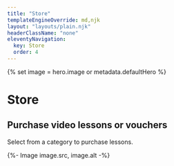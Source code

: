 ```yaml
---
title: "Store"
templateEngineOverride: md,njk
layout: "layouts/plain.njk"
headerClassName: "none"
eleventyNavigation:
  key: Store
  order: 4
---
```


{% set image = hero.image or metadata.defaultHero %}

<h1 class="visually-hidden">Store</h1>
<div class="login-wrapper">
  <div class="login-widget relative store-widget">
      <div style="margin-right: auto;">
       <h2>Purchase video lessons or vouchers</h2>
        <p class="subtitle">Select from a category to purchase lessons.</p>
      </div>
      <div class="login-container flex-widget-container store-container">
          <div class="login-title-wrap">
        {%- Image image.src, image.alt -%}

</div>
   <div data-owner-name="CG Guitar" class="tz-form-singup" id="tz-form-singup" rel="587340" data-type="300"></div>
      </div>
    </div>
</div>

<script type="text/javascript" src="https://app.teacherzone.com/Assets/widget/store-widget/tz-store-widget.js"></script>
